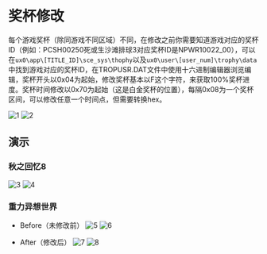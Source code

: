 # 奖杯修改
每个游戏奖杯（除同游戏不同区域）不同，在修改之前你需要知道游戏对应的奖杯ID（例如：PCSH00250死或生沙滩排球3对应奖杯ID是NPWR10022_00），可以在`ux0\app\[TITLE_ID]\sce_sys\thophy`以及`ux0\user\[user_num]\trophy\data`中找到游戏对应的奖杯ID，在TROPUSR.DAT文件中使用十六进制编辑器浏览编辑，奖杯开头以0x04为起始，修改奖杯基本以F这个字符，来获取100%奖杯进度。奖杯时间修改以0x70为起始（这是白金奖杯的位置），每隔0x08为一个奖杯区间，可以修改任意一个时间点，但需要转换hex。

![1](https://user-images.githubusercontent.com/61804715/145160207-230fcf68-45cd-49c8-b6c4-2f3089d1b2d6.jpg)
![2](https://user-images.githubusercontent.com/61804715/145160375-37c8d3b7-92d1-437e-a578-90445a2ddb88.jpg)

## 演示
### 秋之回忆8
![3](https://user-images.githubusercontent.com/61804715/134748436-38d512ff-9d3d-48fe-afed-1d16963c48c2.png)
![4](https://user-images.githubusercontent.com/61804715/134748321-568ba06a-d757-477b-8595-24148ed9d112.png)

### 重力异想世界
- Before（未修改前）
![5](https://user-images.githubusercontent.com/61804715/134748607-ee706c7c-424a-4a8e-846e-2b5e46c98b11.png)
![6](https://user-images.githubusercontent.com/61804715/134748317-9c5af35b-976c-48ac-a35a-008f0831fb0d.png)

- After（修改后）
![7](https://user-images.githubusercontent.com/61804715/134748631-b9d876a7-3346-44c3-b1a3-76da23f9193e.png)
![8](https://user-images.githubusercontent.com/61804715/134748613-b7017b81-b783-4935-969d-25ace6a893fc.png)
